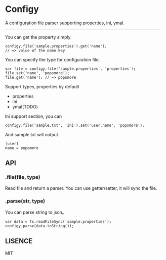 # Configy

A configuration file parser supporting properties, ini, ymal.

---

You can get the property simply.

```
configy.file('sample.properties').get('name');
// => value of the name key
```

You can specify the type for configuration file.

```
var file = configy.file('sample.properties', 'properties');
file.set('name', 'popomore');
file.get('name'); // => popomore
```

Support types, properties by default 

- properties
- ini
- ymal(TODO)

Ini support section, you can

```
configy.file('sample.txt', 'ini').set('user.name', 'popomore');
```

And sample.txt will output

```
[user]
name = popomore
```

## API

### .file(file, type)

Read file and return a parser. You can use getter/setter, it will sync the file.

### .parse(str, type)

You can parse string to json。

```
var data = fs.readFileSync('sample.properties');
configy.parse(data.toString());
```

## LISENCE

MIT